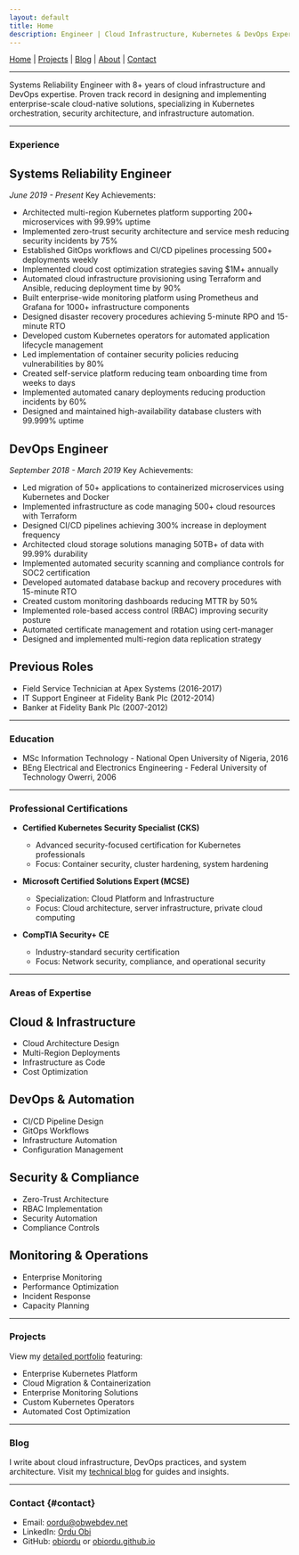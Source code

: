 ```yaml
---
layout: default
title: Home
description: Engineer | Cloud Infrastructure, Kubernetes & DevOps Expert
---
```


[Home](/) | [Projects](/projects) | [Blog](/blog) | [About](/about) | [Contact](#contact)


---

Systems Reliability Engineer with 8+ years of cloud infrastructure and DevOps expertise. Proven track record in designing and implementing enterprise-scale cloud-native solutions, specializing in Kubernetes orchestration, security architecture, and infrastructure automation.

---


### Experience

## Systems Reliability Engineer
*June 2019 - Present*
Key Achievements:
- Architected multi-region Kubernetes platform supporting 200+ microservices with 99.99% uptime
- Implemented zero-trust security architecture and service mesh reducing security incidents by 75%
- Established GitOps workflows and CI/CD pipelines processing 500+ deployments weekly
- Implemented cloud cost optimization strategies saving $1M+ annually
- Automated cloud infrastructure provisioning using Terraform and Ansible, reducing deployment time by 90%
- Built enterprise-wide monitoring platform using Prometheus and Grafana for 1000+ infrastructure components
- Designed disaster recovery procedures achieving 5-minute RPO and 15-minute RTO
- Developed custom Kubernetes operators for automated application lifecycle management
- Led implementation of container security policies reducing vulnerabilities by 80%
- Created self-service platform reducing team onboarding time from weeks to days
- Implemented automated canary deployments reducing production incidents by 60%
- Designed and maintained high-availability database clusters with 99.999% uptime


## DevOps Engineer
*September 2018 - March 2019*
Key Achievements:
- Led migration of 50+ applications to containerized microservices using Kubernetes and Docker
- Implemented infrastructure as code managing 500+ cloud resources with Terraform
- Designed CI/CD pipelines achieving 300% increase in deployment frequency
- Architected cloud storage solutions managing 50TB+ of data with 99.99% durability
- Implemented automated security scanning and compliance controls for SOC2 certification
- Developed automated database backup and recovery procedures with 15-minute RTO
- Created custom monitoring dashboards reducing MTTR by 50%
- Implemented role-based access control (RBAC) improving security posture
- Automated certificate management and rotation using cert-manager
- Designed and implemented multi-region data replication strategy

## Previous Roles
- Field Service Technician at Apex Systems (2016-2017)
- IT Support Engineer at Fidelity Bank Plc (2012-2014)
- Banker at Fidelity Bank Plc (2007-2012)

---


### Education
- MSc Information Technology - National Open University of Nigeria, 2016
- BEng Electrical and Electronics Engineering - Federal University of Technology Owerri, 2006

---


### Professional Certifications

- **Certified Kubernetes Security Specialist (CKS)**
  - Advanced security-focused certification for Kubernetes professionals
  - Focus: Container security, cluster hardening, system hardening

- **Microsoft Certified Solutions Expert (MCSE)**
  - Specialization: Cloud Platform and Infrastructure
  - Focus: Cloud architecture, server infrastructure, private cloud computing

- **CompTIA Security+ CE**
  - Industry-standard security certification
  - Focus: Network security, compliance, and operational security

---


### Areas of Expertise

## Cloud & Infrastructure
- Cloud Architecture Design
- Multi-Region Deployments
- Infrastructure as Code
- Cost Optimization

## DevOps & Automation
- CI/CD Pipeline Design
- GitOps Workflows
- Infrastructure Automation
- Configuration Management

## Security & Compliance
- Zero-Trust Architecture
- RBAC Implementation
- Security Automation
- Compliance Controls

## Monitoring & Operations
- Enterprise Monitoring
- Performance Optimization
- Incident Response
- Capacity Planning

---


### Projects

View my [detailed portfolio](/projects) featuring:

- Enterprise Kubernetes Platform
- Cloud Migration & Containerization
- Enterprise Monitoring Solutions
- Custom Kubernetes Operators
- Automated Cost Optimization

---


### Blog

I write about cloud infrastructure, DevOps practices, and system architecture. 
Visit my [technical blog](/blog) for guides and insights.

---


### Contact {#contact}

- Email: [oordu@obwebdev.net](mailto:oordu@obwebdev.net)
- LinkedIn: [Ordu Obi](https://www.linkedin.com/in/oscarordu/)
- GitHub: [obiordu](https://github.com/obiordu) or [obiordu.github.io](https://obiordu.github.io)
